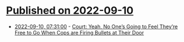 # [Published on 2022-09-10](index.md)

* [2022-09-10, 07:31:00](https://soylentnews.org/article.pl?sid=22/09/09/1554257&from=rss) - [Court: Yeah, No One’s Going to Feel They’re Free to Go When Cops are Firing Bullets at Their Door](https://soylentnews.org/article.pl?sid=22/09/09/1554257&from=rss)
